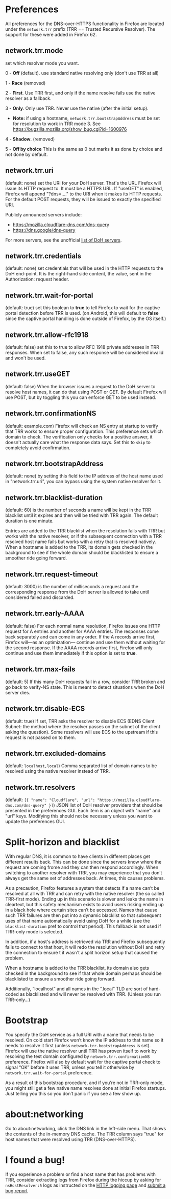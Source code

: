 # Preferences

All preferences for the DNS-over-HTTPS functionality in Firefox are located under the `network.trr` prefix (TRR == Trusted Recursive Resolver). The support for these were added in Firefox 62.

## network.trr.mode 
set which resolver mode you want.

0 - **Off** (default). use standard native resolving only (don't use TRR at all)

1 - **Race** (removed)

2 - **First**. Use TRR first, and only if the name resolve fails use the native resolver as a fallback.

3 - **Only**. Only use TRR. Never use the native (after the initial setup).

  - **Note:** if using a hostname, `network.trr.bootstrapAddress` must be set for resolution to work in TRR mode 3. See https://bugzilla.mozilla.org/show_bug.cgi?id=1600976

4 - **Shadow**. (removed)

5 - **Off by choice** This is the same as 0 but marks it as done by choice and not done by default.

## network.trr.uri

(default: none) set the URI for your DoH server. That's the URL Firefox will issue its HTTP request to. It must be a HTTPS URL. If "useGET" is enabled, Firefox will append "?dns=...." to the URI when it makes its HTTP requests. For the default POST requests, they will be issued to exactly the specified URI.

Publicly announced servers include:
- https://mozilla.cloudflare-dns.com/dns-query
- https://dns.google/dns-query

For more servers, see the unofficial [list of DoH servers](https://github.com/curl/curl/wiki/DNS-over-HTTPS).

## network.trr.credentials

(default: none) set credentials that will be used in the HTTP requests to the DoH end-point. It is the right-hand side content, the value, sent in the Authorization: request header.

## network.trr.wait-for-portal

(default: true) set this boolean to **true** to tell Firefox to wait for the captive portal detection before TRR is used. (on Android, this will default to **false** since the captive portal handling is done outside of Firefox, by the OS itself.)

## network.trr.allow-rfc1918

(default: false) set this to true to allow RFC 1918 private addresses in TRR responses. When set to false, any such response will be considered invalid and won't be used.

## network.trr.useGET

(default: false) When the browser issues a request to the DoH server to resolve host names, it can do that using POST or GET. By default Firefox will use POST, but by toggling this you can enforce GET to be used instead.

## network.trr.confirmationNS

(default: example.com) Firefox will check an NS entry at startup to verify that TRR works to ensure proper configuration. This preference sets which domain to check. The verification only checks for a positive answer, it doesn't actually care what the response data says. Set this to `skip` to completely avoid confirmation.

## network.trr.bootstrapAddress

(default: none) by setting this field to the IP address of the host name used in "network.trr.uri", you can bypass using the system native resolver for it.

## network.trr.blacklist-duration

(default: 60) is the number of seconds a name will be kept in the TRR blacklist until it expires and then will be tried with TRR again. The default duration is one minute.

Entries are added to the TRR blacklist when the resolution fails with TRR but works with the native resolver, or if the subsequent connection with a TRR resolved host name fails but works with a retry that is resolved natively. When a hostname is added to the TRR, its domain gets checked in the background to see if the whole domain should be blacklisted to ensure a smoother ride going forward.

## network.trr.request-timeout

(default: 3000) is the number of milliseconds a request and the corresponding response from the DoH server is allowed to take until considered failed and discarded.

## network.trr.early-AAAA

(default: false) For each normal name resolution, Firefox issues one HTTP request for A entries and another for AAAA entries. The responses come back separately and can come in any order. If the A records arrive first, Firefox will—as an optimization— continue and use them without waiting for the second response. If the AAAA records arrive first, Firefox will only continue and use them immediately if this option is set to **true**.

## network.trr.max-fails

(default: 5) If this many DoH requests fail in a row, consider TRR broken and go back to verify-NS state. This is meant to detect situations when the DoH server dies.

## network.trr.disable-ECS

(default: true) If set, TRR asks the resolver to disable ECS (EDNS Client Subnet: the method where the resolver passes on the subnet of the client asking the question). Some resolvers will use ECS to the upstream if this request is not passed on to them.

## network.trr.excluded-domains

(default: `localhost,local`) Comma separated list of domain names to be resolved using the native resolver instead of TRR.

## network.trr.resolvers

(default: `[{ "name": "Cloudflare", "url": "https://mozilla.cloudflare-dns.com/dns-query" }]`) JSON list of DoH resolver providers that should be presented in the preferences GUI. Each item is an object with "name" and "url" keys. Modifying this should not be necessary unless you want to update the preferences GUI.

# Split-horizon and blacklist

With regular DNS, it is common to have clients in different places get different results back. This can be done since the servers know where the request are coming frome and they can then respond accordingly. When switching to another resolver with TRR, you may experience that you don’t always get the same set of addresses back. At times, this causes problems.

As a precaution, Firefox features a system that detects if a name can’t be resolved at all with TRR and can retry with the native resolver (the so called TRR-first mode). Ending up in this scenario is slower and leaks the name in cleartext, but this safety mechanism exists to avoid users risking ending up in a black hole where certain sites can’t be accessed. Names that cause such TRR failures are then put into a dynamic blacklist so that subsequent uses of that name automatically avoid using DoH for a while (see the `blacklist-duration` pref to control that period). This fallback is not used if TRR-only mode is selected.

In addition, if a host's address is retrieved via TRR and Firefox subsequently fails to connect to that host, it will redo the resolution without DoH and retry the connection to ensure t it wasn't a split horizon setup that caused the problem.

When a hostname is added to the TRR blacklist, its domain also gets checked in the background to see if that whole domain perhaps should be blacklisted to ensure a smoother ride going forward.

Additionally, “localhost” and all names in the “.local” TLD are sort of hard-coded as blacklisted and will never be resolved with TRR. (Unless you run TRR-only…)

# Bootstrap

You specify the DoH service as a full URI with a name that needs to be resolved. On cold start Firefox won’t know the IP address to that name so it needs to resolve it first (unless `network.trr.bootstrapAddress` is set). Firefox will use the native resolver until TRR has proven itself to work by resolving the test domain configured by `network.trr.confirmationNS` preference. Firefox will also by default wait for the captive portal check to signal “OK” before it uses TRR, unless you tell it otherwise by `network.trr.wait-for-portal` preference.

As a result of this bootstrap procedure, and if you’re not in TRR-only mode, you might still get  a few native name resolves done at initial Firefox startups. Just telling you this so you don’t panic if you see a few show up.

# about:networking

Go to about:networking, click the DNS link in the left-side menu. That shows the contents of the in-memory DNS cache. The TRR column says "true" for host names that were resolved using TRR (DNS-over-HTTPS).

# I found a bug!

If you experience a problem or find a host name that has problems with TRR, consider extracting logs from Firefox during the hiccup by asking for `nsHostResolver:5` logs as instructed on the [HTTP logging page](https://developer.mozilla.org/en-US/docs/Mozilla/Debugging/HTTP_logging) and [submit a bug report](https://bugzilla.mozilla.org/enter_bug.cgi?assigned_to=nobody%40mozilla.org&bug_file_loc=http%3A%2F%2F&bug_ignored=0&bug_severity=normal&bug_status=NEW&cf_blocking_fennec=---&cf_fx_iteration=---&cf_fx_points=---&cf_platform_rel=---&cf_status_firefox59=---&cf_status_firefox60=---&cf_status_firefox61=affected&cf_status_firefox_esr52=---&cf_status_thunderbird_esr52=---&cf_tracking_firefox60=---&cf_tracking_firefox61=---&cf_tracking_firefox_esr52=---&cf_tracking_firefox_relnote=---&cf_tracking_thunderbird_esr52=---&component=Networking%3A%20DNS&contenttypemethod=autodetect&contenttypeselection=text%2Fplain&defined_groups=1&flag_type-203=X&flag_type-37=X&flag_type-4=X&flag_type-41=X&flag_type-5=X&flag_type-607=X&flag_type-721=X&flag_type-737=X&flag_type-787=X&flag_type-799=X&flag_type-800=X&flag_type-803=X&flag_type-835=X&flag_type-846=X&flag_type-855=X&flag_type-863=X&flag_type-864=X&flag_type-914=X&flag_type-916=X&form_name=enter_bug&maketemplate=Remember%20values%20as%20bookmarkable%20template&op_sys=Unspecified&priority=--&product=Core&rep_platform=Unspecified&target_milestone=---&version=Trunk)
